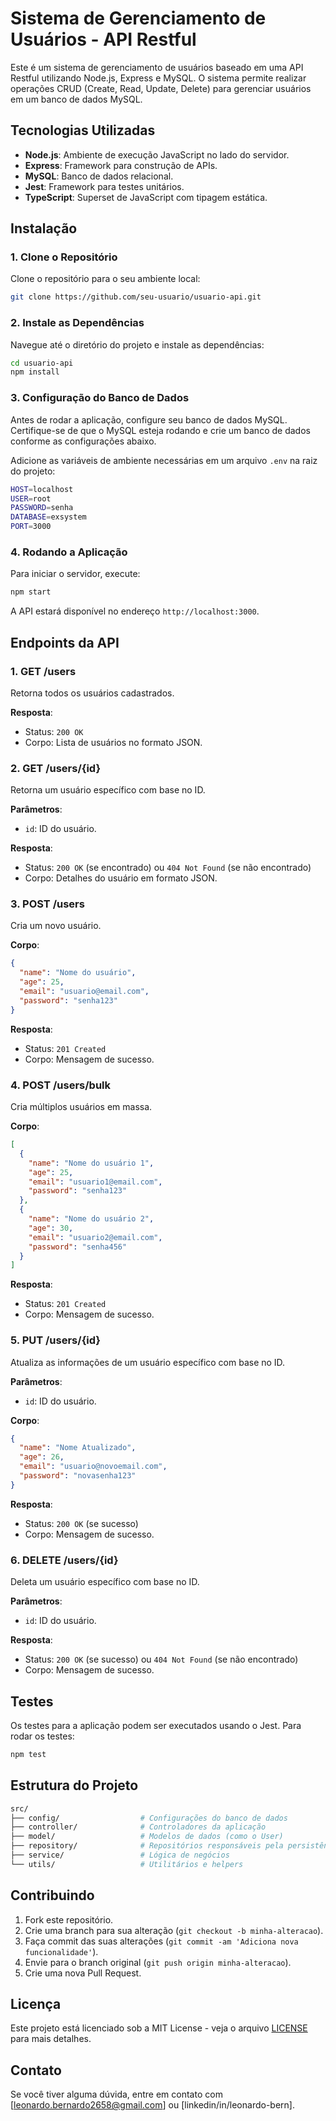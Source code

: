 # Sistema de Gerenciamento de Usuários - API Restful

Este é um sistema de gerenciamento de usuários baseado em uma API Restful utilizando Node.js, Express e MySQL. O sistema permite realizar operações CRUD (Create, Read, Update, Delete) para gerenciar usuários em um banco de dados MySQL.

## Tecnologias Utilizadas

- **Node.js**: Ambiente de execução JavaScript no lado do servidor.
- **Express**: Framework para construção de APIs.
- **MySQL**: Banco de dados relacional.
- **Jest**: Framework para testes unitários.
- **TypeScript**: Superset de JavaScript com tipagem estática.

## Instalação

### 1. Clone o Repositório

Clone o repositório para o seu ambiente local:

```bash
git clone https://github.com/seu-usuario/usuario-api.git
```

### 2. Instale as Dependências

Navegue até o diretório do projeto e instale as dependências:

```bash
cd usuario-api
npm install
```

### 3. Configuração do Banco de Dados

Antes de rodar a aplicação, configure seu banco de dados MySQL. Certifique-se de que o MySQL esteja rodando e crie um banco de dados conforme as configurações abaixo.

Adicione as variáveis de ambiente necessárias em um arquivo `.env` na raiz do projeto:

```bash
HOST=localhost
USER=root
PASSWORD=senha
DATABASE=exsystem
PORT=3000
```

### 4. Rodando a Aplicação

Para iniciar o servidor, execute:

```bash
npm start
```

A API estará disponível no endereço `http://localhost:3000`.

## Endpoints da API

### 1. **GET /users**

Retorna todos os usuários cadastrados.

**Resposta**:

- Status: `200 OK`
- Corpo: Lista de usuários no formato JSON.

### 2. **GET /users/{id}**

Retorna um usuário específico com base no ID.

**Parâmetros**:

- `id`: ID do usuário.

**Resposta**:

- Status: `200 OK` (se encontrado) ou `404 Not Found` (se não encontrado)
- Corpo: Detalhes do usuário em formato JSON.

### 3. **POST /users**

Cria um novo usuário.

**Corpo**:

```json
{
  "name": "Nome do usuário",
  "age": 25,
  "email": "usuario@email.com",
  "password": "senha123"
}
```

**Resposta**:

- Status: `201 Created`
- Corpo: Mensagem de sucesso.

### 4. **POST /users/bulk**

Cria múltiplos usuários em massa.

**Corpo**:

```json
[
  {
    "name": "Nome do usuário 1",
    "age": 25,
    "email": "usuario1@email.com",
    "password": "senha123"
  },
  {
    "name": "Nome do usuário 2",
    "age": 30,
    "email": "usuario2@email.com",
    "password": "senha456"
  }
]
```

**Resposta**:

- Status: `201 Created`
- Corpo: Mensagem de sucesso.

### 5. **PUT /users/{id}**

Atualiza as informações de um usuário específico com base no ID.

**Parâmetros**:

- `id`: ID do usuário.

**Corpo**:

```json
{
  "name": "Nome Atualizado",
  "age": 26,
  "email": "usuario@novoemail.com",
  "password": "novasenha123"
}
```

**Resposta**:

- Status: `200 OK` (se sucesso)
- Corpo: Mensagem de sucesso.

### 6. **DELETE /users/{id}**

Deleta um usuário específico com base no ID.

**Parâmetros**:

- `id`: ID do usuário.

**Resposta**:

- Status: `200 OK` (se sucesso) ou `404 Not Found` (se não encontrado)
- Corpo: Mensagem de sucesso.

## Testes

Os testes para a aplicação podem ser executados usando o Jest. Para rodar os testes:

```bash
npm test
```

## Estrutura do Projeto

```bash
src/
├── config/                  # Configurações do banco de dados
├── controller/              # Controladores da aplicação
├── model/                   # Modelos de dados (como o User)
├── repository/              # Repositórios responsáveis pela persistência de dados
├── service/                 # Lógica de negócios
└── utils/                   # Utilitários e helpers
```

## Contribuindo

1. Fork este repositório.
2. Crie uma branch para sua alteração (`git checkout -b minha-alteracao`).
3. Faça commit das suas alterações (`git commit -am 'Adiciona nova funcionalidade'`).
4. Envie para o branch original (`git push origin minha-alteracao`).
5. Crie uma nova Pull Request.

## Licença

Este projeto está licenciado sob a MIT License - veja o arquivo [LICENSE](LICENSE) para mais detalhes.

## Contato

Se você tiver alguma dúvida, entre em contato com [leonardo.bernardo2658@gmail.com] ou [linkedin/in/leonardo-bern].
